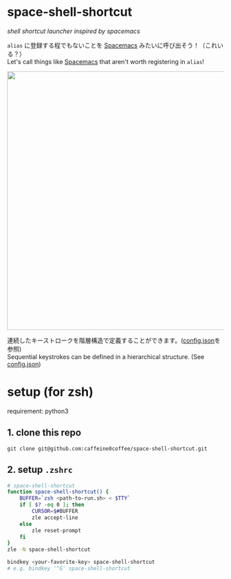 # space-shell-shortcut
*shell shortcut launcher inspired by spacemacs*

`alias` に登録する程でもないことを [Spacemacs](https://www.spacemacs.org) みたいに呼び出そう！（これいる？）<br/>
Let's call things like [Spacemacs](https://www.spacemacs.org) that aren't worth registering in `alias`!

<img height="600px" src="https://user-images.githubusercontent.com/48763656/206117409-76a4ee13-9f20-4d26-a87c-3d36a343340b.gif" />

連続したキーストロークを階層構造で定義することができます。([config.json](https://github.com/caffeine0coffee/space-shell-shortcut/blob/main/config.json)を参照)<br/>
Sequential keystrokes can be defined in a hierarchical structure. (See [config.json](https://github.com/caffeine0coffee/space-shell-shortcut/blob/main/config.json))

# setup (for zsh)

requirement: python3

## 1. clone this repo

```
git clone git@github.com:caffeine0coffee/space-shell-shortcut.git
```

## 2. setup `.zshrc`

```bash
# space-shell-shortcut
function space-shell-shortcut() {
    BUFFER=`zsh <path-to-run.sh> < $TTY`
    if [ $? -eq 0 ]; then
        CURSOR=$#BUFFER
        zle accept-line
    else
        zle reset-prompt
    fi
}
zle -N space-shell-shortcut

bindkey <your-favorite-key> space-shell-shortcut
# e.g. bindkey '^G' space-shell-shortcut
```

